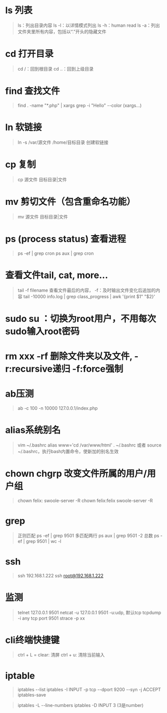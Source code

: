 # ls  列表
> ls：列出目录内容
> ls -l：以详情模式列出
> ls -h：human read 
> ls -a：列出文件夹里所有内容，包括以“.”开头的隐藏文件

# cd 打开目录
> cd /：回到根目录
> cd ..：回到上级目录

# find 查找文件
> find . -name "*.php" | xargs grep -i "Hello" --color  (xargs...)

# ln 软链接
> ln -s /var/源文件 /home/目标目录    创建软链接

# cp 复制
> cp 源文件 目标目录|文件

# mv 剪切文件（包含重命名功能）
> mv 源文件 目标目录|文件

# ps (process status) 查看进程
> ps -ef | grep cron
> ps aux | grep cron

# 查看文件tail, cat, more...
> tail -f filename 查看文件最后的内容，  -f：及时输出文件变化后追加的内容
> tail -10000 info.log | grep class_progress | awk '{print $1" "$2}'

# sudo su ：切换为root用户，不用每次sudo输入root密码

# rm xxx -rf 删除文件夹以及文件, -r:recursive递归  -f:force强制

# ab压测
> ab -c 100 -n 10000 127.0.0.1/index.php

# alias系统别名
> vim ~/.bashrc
> alias www='cd /var/www/html'
> . ~/.bashrc 或者 source ~/.bashrc，执行bash内置命令，使新加的别名生效

# chown chgrp 改变文件所属的用户/用户组
> chown felix: swoole-server -R
> chown felix:felix swoole-server -R

# grep
> 正则匹配   ps -ef | grep 9501
> 多匹配两行  ps aux | grep 9501 -2
> 总数  ps -ef | grep 9501 | wc -l

# ssh
> ssh 192.168.1.222
> ssh root@192.168.1.222

# 监测
> telnet 127.0.0.1 9501
> netcat -u 127.0.0.1 9501   -u:udp, 默认tcp
> tcpdump -i any tcp port 9501
> strace -p xx

# cli终端快捷键
> ctrl + L = clear: 清屏
> ctrl + u: 清除当前输入


# iptable
> iptables --list
> iptables -I INPUT -p tcp --dport 9200 --syn -j ACCEPT
> iptables-save

> iptables -L --line-numbers
> iptables -D INPUT 3 (3是number)





